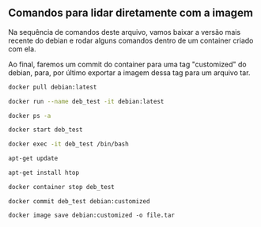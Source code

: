 ## Comandos para lidar diretamente com a imagem

Na sequência de comandos deste arquivo, vamos baixar a versão mais recente do debian e rodar alguns comandos dentro de um container criado com ela.

Ao final, faremos um commit do container para uma tag "customized" do debian, para, por último exportar a imagem dessa tag para um arquivo tar.


```sh
docker pull debian:latest
```

```sh
docker run --name deb_test -it debian:latest
```

```sh
docker ps -a
```

```sh
docker start deb_test
```

```sh
docker exec -it deb_test /bin/bash
```

```sh
apt-get update
```

```sh
apt-get install htop
```

```sh
docker container stop deb_test
```

```
docker commit deb_test debian:customized
```

```
docker image save debian:customized -o file.tar
```